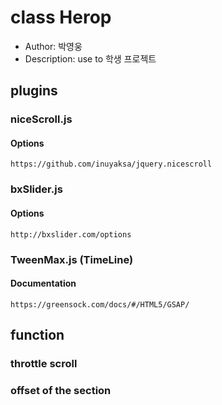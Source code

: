 # class Herop
- Author: 박영웅
- Description: use to 학생 프로젝트

## plugins
### niceScroll.js
#### Options
`https://github.com/inuyaksa/jquery.nicescroll`

### bxSlider.js
#### Options
`http://bxslider.com/options`

### TweenMax.js (TimeLine)
#### Documentation
`https://greensock.com/docs/#/HTML5/GSAP/`

## function
### throttle scroll
### offset of the section
